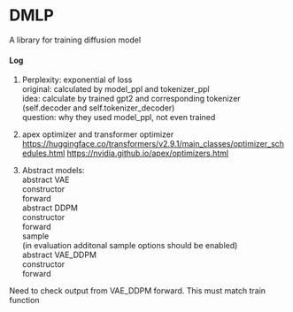 # DMLP
A library for training diffusion model

#### Log
1. Perplexity: exponential of loss \
original: calculated by model_ppl and tokenizer_ppl \
idea: calculate by trained gpt2 and corresponding tokenizer (self.decoder and self.tokenizer_decoder) \
question: why they used model_ppl, not even trained

2. apex optimizer and transformer optimizer
https://huggingface.co/transformers/v2.9.1/main_classes/optimizer_schedules.html
https://nvidia.github.io/apex/optimizers.html

3. Abstract models: \
abstract VAE \
constructor \
forward \
abstract DDPM \
constructor \
forward \
sample \
(in evaluation additonal sample options should be enabled) \
abstract VAE_DDPM \
constructor \
forward

Need to check output from VAE_DDPM forward.
This must match train function